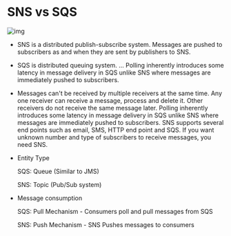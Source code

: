 # SNS vs SQS

![img](https://camo.githubusercontent.com/f4a574f56962b61983678d0cf73bd6d43911f17fbfb7f39e1dab1623108454e9/687474703a2f2f646f63732e6177732e616d617a6f6e2e636f6d2f736e732f6c61746573742f64672f696d616765732f736e732d66616e6f75742e706e67) 


- SNS is a distributed publish-subscribe system. Messages are pushed to subscribers as and when they are sent by publishers to SNS.

- SQS is distributed queuing system. ... Polling inherently introduces some latency in message delivery in SQS unlike SNS where messages are immediately pushed to subscribers.


* Messages can't be received by multiple receivers at the same time. Any one receiver can receive a message, process and delete it. Other receivers do not receive the same message later. Polling inherently introduces some latency in message delivery in SQS unlike SNS where messages are immediately pushed to subscribers. SNS supports several end points such as email, SMS, HTTP end point and SQS. If you want unknown number and type of subscribers to receive messages, you need SNS.

- Entity Type

    SQS: Queue (Similar to JMS)

    SNS: Topic (Pub/Sub system)


- Message consumption

   SQS: Pull Mechanism - Consumers poll and pull messages from SQS
   
   SNS: Push Mechanism - SNS Pushes messages to consumers
